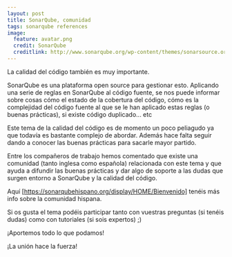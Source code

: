 ```yaml
---
layout: post
title: SonarQube, comunidad
tags: sonarqube references
image:
  feature: avatar.png
  credit: SonarQube
  creditlink: http://www.sonarqube.org/wp-content/themes/sonarsource.org/images/sonar.png
---
```


La calidad del código también es muy importante. 

SonarQube es una plataforma open source para gestionar esto. Aplicando una serie de reglas en SonarQube al código fuente, se nos puede informar sobre cosas cómo el estado de la cobertura del código, cómo es la complejidad del código fuente al que se le han aplicado estas reglas (o buenas prácticas), si existe código duplicado... etc

Este tema de la calidad del código es de momento un poco peliagudo ya que todavía es bastante complejo de abordar. Además hace falta seguir dando a conocer las buenas prácticas para sacarle mayor partido.

Entre los compañeros de trabajo hemos comentado que existe una comunidad (tanto inglesa como española) relacionada con este tema y que ayuda a difundir las buenas prácticas y dar algo de soporte a las dudas que surgen entorno a SonarQube y la calidad del código.

Aquí [https://sonarqubehispano.org/display/HOME/Bienvenido] tenéis más info sobre la comunidad hispana. 

Si os gusta el tema podéis participar tanto con vuestras preguntas (si tenéis dudas) como con tutoriales (si sois expertos) ;)

¡Aportemos todo lo que podamos!

¡La unión hace la fuerza!
